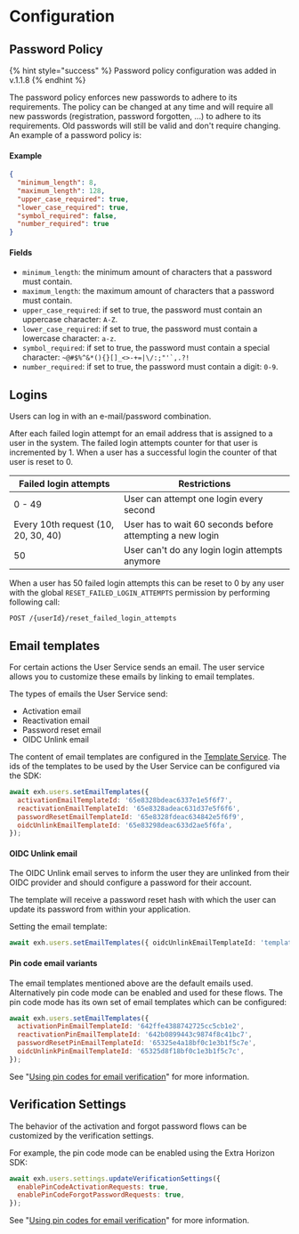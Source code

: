 # Configuration

## Password Policy <a href="#password-policy" id="password-policy"></a>

{% hint style="success" %}
Password policy configuration was added in v.1.1.8
{% endhint %}

The password policy enforces new passwords to adhere to its requirements. The policy can be changed at any time and will require all new passwords (registration, password forgotten, ...) to adhere to its requirements. Old passwords will still be valid and don't require changing. An example of a password policy is:

#### Example <a href="#example-2" id="example-2"></a>

```json
{
  "minimum_length": 8,
  "maximum_length": 128,
  "upper_case_required": true,
  "lower_case_required": true,
  "symbol_required": false,
  "number_required": true
}
```

#### Fields <a href="#fields" id="fields"></a>

* `minimum_length`: the minimum amount of characters that a password must contain.
* `maximum_length`: the maximum amount of characters that a password must contain.
* `upper_case_required`: if set to true, the password must contain an uppercase character: `A-Z`.
* `lower_case_required`: if set to true, the password must contain a lowercase character: `a-z`.
* `symbol_required`: if set to true, the password must contain a special character: ``~@#$%^&*(){}[]_<>-+=|\/:;"'`,.?!``
* `number_required`: if set to true, the password must contain a digit: `0-9`.

## Logins <a href="#logins" id="logins"></a>

Users can log in with an e-mail/password combination.

After each failed login attempt for an email address that is assigned to a user in the system. The failed login attempts counter for that user is incremented by 1. When a user has a successful login the counter of that user is reset to 0.

| Failed login attempts               | Restrictions                                              |
| ----------------------------------- | --------------------------------------------------------- |
| 0 - 49                              | User can attempt one login every second                   |
| Every 10th request (10, 20, 30, 40) | User has to wait 60 seconds before attempting a new login |
| 50                                  | User can't do any login login attempts anymore            |

When a user has 50 failed login attempts this can be reset to 0 by any user with the global `RESET_FAILED_LOGIN_ATTEMPTS` permission by performing following call:

```
POST /{userId}/reset_failed_login_attempts
```

## Email templates <a href="#logins" id="logins"></a>

For certain actions the User Service sends an email. The user service allows you to customize these emails by linking to email templates.

The types of emails the User Service send:

* Activation email
* Reactivation email
* Password reset email
* OIDC Unlink email

The content of email templates are configured in the [Template Service](../../other/template-service/#e-mail-templates). The ids of the templates to be used by the User Service can be configured via the SDK:

```javascript
await exh.users.setEmailTemplates({
  activationEmailTemplateId: '65e8328bdeac6337e1e5f6f7',
  reactivationEmailTemplateId: '65e8328adeac631d37e5f6f6',
  passwordResetEmailTemplateId: '65e8328fdeac634842e5f6f9',
  oidcUnlinkEmailTemplateId: '65e83298deac633d2ae5f6fa',
});
```

#### OIDC Unlink email

The OIDC Unlink email serves to inform the user they are unlinked from their OIDC provider and should configure a password for their account.

The template will receive a password reset hash with which the user can update its password from within your application.

Setting the email template:

```typescript
await exh.users.setEmailTemplates({ oidcUnlinkEmailTemplateId: 'template-id' })
```

#### Pin code email variants

The email templates mentioned above are the default emails used. Alternatively pin code mode can be enabled and used for these flows. The pin code mode has its own set of email templates which can be configured:

```javascript
await exh.users.setEmailTemplates({
  activationPinEmailTemplateId: '642ffe4388742725cc5cb1e2',
  reactivationPinEmailTemplateId: '642b0899443c9874f8c41bc7',
  passwordResetPinEmailTemplateId: '65325e4a18bf0c1e3b1f5c7e',
  oidcUnlinkPinEmailTemplateId: '65325d8f18bf0c1e3b1f5c7c',
});
```

See "[Using pin codes for email verification](users.md#using-pin-codes-for-email-verification)" for more information.

## Verification Settings

The behavior of the activation and forgot password flows can be customized by the verification settings.

For example, the pin code mode can be enabled using the Extra Horizon SDK:

```javascript
await exh.users.settings.updateVerificationSettings({
  enablePinCodeActivationRequests: true,
  enablePinCodeForgotPasswordRequests: true,
});
```

See "[Using pin codes for email verification](users.md#using-pin-codes-for-email-verification)" for more information.

